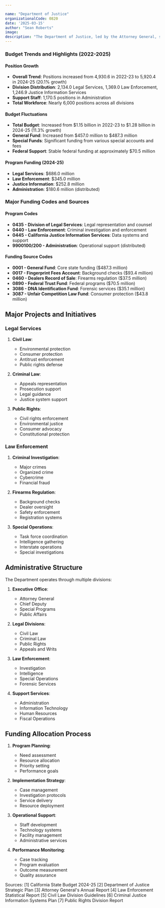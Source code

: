 ```yaml
---

name: "Department of Justice"
organizationalCode: 0820
date: '2025-03-15'
author: "Sean Roberts"
image: 
description: "The Department of Justice, led by the Attorney General, serves as California's chief law enforcement agency, providing legal services, law enforcement support, and protection of public rights."
---
```


### Budget Trends and Highlights (2022-2025)

#### Position Growth
- **Overall Trend**: Positions increased from 4,930.6 in 2022-23 to 5,920.4 in 2024-25 (20.1% growth)
- **Division Distribution**: 2,134.0 Legal Services, 1,369.0 Law Enforcement, 1,246.9 Justice Information Services
- **Support Staff**: 1,170.5 positions in Administration
- **Total Workforce**: Nearly 6,000 positions across all divisions

#### Budget Fluctuations
- **Total Budget**: Increased from $1.15 billion in 2022-23 to $1.28 billion in 2024-25 (11.3% growth)
- **General Fund**: Increased from $457.0 million to $487.3 million
- **Special Funds**: Significant funding from various special accounts and fees
- **Federal Support**: Stable federal funding at approximately $70.5 million

#### Program Funding (2024-25)
- **Legal Services**: $686.0 million
- **Law Enforcement**: $345.0 million
- **Justice Information**: $252.8 million
- **Administration**: $180.6 million (distributed)

### Major Funding Codes and Sources

#### Program Codes
- **0435 - Division of Legal Services**: Legal representation and counsel
- **0440 - Law Enforcement**: Criminal investigation and enforcement
- **0445 - California Justice Information Services**: Data systems and support
- **9900100/200 - Administration**: Operational support (distributed)

#### Funding Source Codes
- **0001 - General Fund**: Core state funding ($487.3 million)
- **0017 - Fingerprint Fees Account**: Background checks ($93.4 million)
- **0460 - Dealers Record of Sale**: Firearms regulation ($37.5 million)
- **0890 - Federal Trust Fund**: Federal programs ($70.5 million)
- **3086 - DNA Identification Fund**: Forensic services ($35.1 million)
- **3087 - Unfair Competition Law Fund**: Consumer protection ($43.8 million)

## Major Projects and Initiatives

### Legal Services

1. **Civil Law**:
   - Environmental protection
   - Consumer protection
   - Antitrust enforcement
   - Public rights defense

2. **Criminal Law**:
   - Appeals representation
   - Prosecution support
   - Legal guidance
   - Justice system support

3. **Public Rights**:
   - Civil rights enforcement
   - Environmental justice
   - Consumer advocacy
   - Constitutional protection

### Law Enforcement

1. **Criminal Investigation**:
   - Major crimes
   - Organized crime
   - Cybercrime
   - Financial fraud

2. **Firearms Regulation**:
   - Background checks
   - Dealer oversight
   - Safety enforcement
   - Registration systems

3. **Special Operations**:
   - Task force coordination
   - Intelligence gathering
   - Interstate operations
   - Special investigations

## Administrative Structure

The Department operates through multiple divisions:

1. **Executive Office**:
   - Attorney General
   - Chief Deputy
   - Special Programs
   - Public Affairs

2. **Legal Divisions**:
   - Civil Law
   - Criminal Law
   - Public Rights
   - Appeals and Writs

3. **Law Enforcement**:
   - Investigation
   - Intelligence
   - Special Operations
   - Forensic Services

4. **Support Services**:
   - Administration
   - Information Technology
   - Human Resources
   - Fiscal Operations

## Funding Allocation Process

1. **Program Planning**:
   - Need assessment
   - Resource allocation
   - Priority setting
   - Performance goals

2. **Implementation Strategy**:
   - Case management
   - Investigation protocols
   - Service delivery
   - Resource deployment

3. **Operational Support**:
   - Staff development
   - Technology systems
   - Facility management
   - Administrative services

4. **Performance Monitoring**:
   - Case tracking
   - Program evaluation
   - Outcome measurement
   - Quality assurance

Sources:
[1] California State Budget 2024-25
[2] Department of Justice Strategic Plan
[3] Attorney General's Annual Report
[4] Law Enforcement Statistical Report
[5] Civil Law Division Guidelines
[6] Criminal Justice Information Systems Plan
[7] Public Rights Division Report 